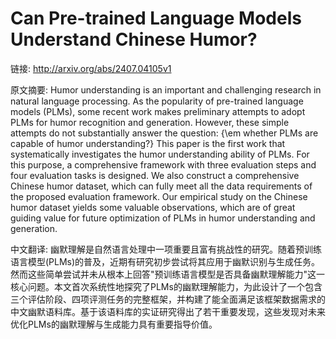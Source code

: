 # Can Pre-trained Language Models Understand Chinese Humor?

链接: http://arxiv.org/abs/2407.04105v1

原文摘要:
Humor understanding is an important and challenging research in natural
language processing. As the popularity of pre-trained language models (PLMs),
some recent work makes preliminary attempts to adopt PLMs for humor recognition
and generation. However, these simple attempts do not substantially answer the
question: {\em whether PLMs are capable of humor understanding?} This paper is
the first work that systematically investigates the humor understanding ability
of PLMs. For this purpose, a comprehensive framework with three evaluation
steps and four evaluation tasks is designed. We also construct a comprehensive
Chinese humor dataset, which can fully meet all the data requirements of the
proposed evaluation framework. Our empirical study on the Chinese humor dataset
yields some valuable observations, which are of great guiding value for future
optimization of PLMs in humor understanding and generation.

中文翻译:
幽默理解是自然语言处理中一项重要且富有挑战性的研究。随着预训练语言模型(PLMs)的普及，近期有研究初步尝试将其应用于幽默识别与生成任务。然而这些简单尝试并未从根本上回答"预训练语言模型是否具备幽默理解能力"这一核心问题。本文首次系统性地探究了PLMs的幽默理解能力，为此设计了一个包含三个评估阶段、四项评测任务的完整框架，并构建了能全面满足该框架数据需求的中文幽默语料库。基于该语料库的实证研究得出了若干重要发现，这些发现对未来优化PLMs的幽默理解与生成能力具有重要指导价值。
